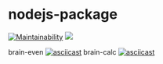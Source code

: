 # nodejs-package
[![Maintainability](https://api.codeclimate.com/v1/badges/b4174ee7f828f10066da/maintainability)](https://codeclimate.com/github/ArkadyKid/frontend-project-lvl1/maintainability)
![](https://github.com/ArkadyKid/frontend-project-lvl1/workflows/CI/badge.svg)

brain-even
[![asciicast](https://asciinema.org/a/ab1Pde4QrmHC2vl2ItwkrUZvr.png)](https://asciinema.org/a/ab1Pde4QrmHC2vl2ItwkrUZvr)
brain-calc
[![asciicast](https://asciinema.org/a/kH08hFBoXi3rtEWoOt9Vsp36X.png)](https://asciinema.org/a/kH08hFBoXi3rtEWoOt9Vsp36X)

